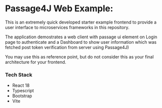 # Passage4J Web Example:
This is an extremely quick developed starter example frontend to provide a user interface to microservices frameworks in this repository.

The application demostrates a web client with passage ui element on Login page to authenticate and a Dashboard to show user information which was fetched post token verification from server using Passage4J)

You may use this as reference point, but do not consider this as your final architecture for your frontend.

### Tech Stack
- React 18
- Typescript
- Bootstrap
- Vite
